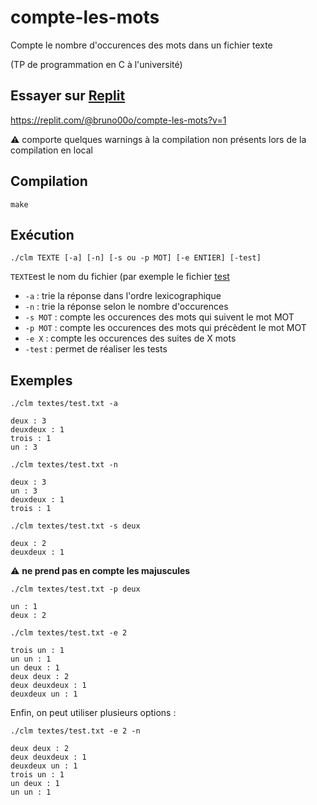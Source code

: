 # compte-les-mots
Compte le nombre d'occurences des mots dans un fichier texte

(TP de programmation en C à l'université)

## Essayer sur [Replit](https://replit.com/@bruno00o/compte-les-mots?v=1)

https://replit.com/@bruno00o/compte-les-mots?v=1

⚠️ comporte quelques warnings à la compilation non présents lors de la compilation en local

## Compilation

    make
    
## Exécution

    ./clm TEXTE [-a] [-n] [-s ou -p MOT] [-e ENTIER] [-test]
    
`TEXTE`est le nom du fichier (par exemple le fichier [test](textes/test.txt)
    
- `-a` : trie la réponse dans l'ordre lexicographique
- `-n` : trie la réponse selon le nombre d'occurences
- `-s MOT` : compte les occurences des mots qui suivent le mot MOT
- `-p MOT` : compte les occurences des mots qui précèdent le mot MOT
- `-e X` : compte les occurences des suites de X mots
- `-test` : permet de réaliser les tests

## Exemples

    ./clm textes/test.txt -a
    
```
deux : 3
deuxdeux : 1
trois : 1
un : 3
```

    ./clm textes/test.txt -n
    
```
deux : 3
un : 3
deuxdeux : 1
trois : 1
```

    ./clm textes/test.txt -s deux
    
```
deux : 2
deuxdeux : 1
```

⚠️ **ne prend pas en compte les majuscules**

    ./clm textes/test.txt -p deux
    
```
un : 1
deux : 2
```

    ./clm textes/test.txt -e 2
    
```
trois un : 1
un un : 1
un deux : 1
deux deux : 2
deux deuxdeux : 1
deuxdeux un : 1
```

Enfin, on peut utiliser plusieurs options :

    ./clm textes/test.txt -e 2 -n
    
```
deux deux : 2
deux deuxdeux : 1
deuxdeux un : 1
trois un : 1
un deux : 1
un un : 1
```
